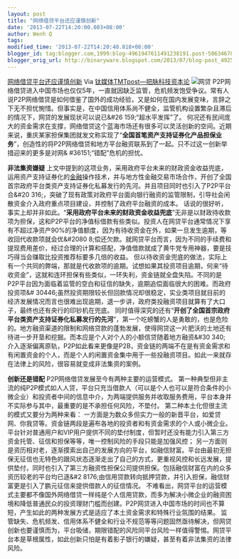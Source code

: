 ```yaml
---
layout: post
title: "网络借贷平台还应谨慎创新"
date: '2013-07-22T14:20:00.003+08:00'
author: Wenh Q
tags:
modified_time: '2013-07-22T14:20:40.818+08:00'
blogger_id: tag:blogger.com,1999:blog-4961947611491238191.post-5063467831325935603
blogger_orig_url: http://binaryware.blogspot.com/2013/07/blog-post_4925.html
---
```

[
网络借贷平台还应谨慎创新](http://www.tmtpost.com/50103.html)
Via [钛媒体TMTpost—把脉科技资本论](http://www.tmtpost.com/)
![网贷](http://www.tmtpost.com/wp-content/uploads/2013/07/137311382256.jpg "网贷")
P2P网络借贷进入中国市场也仅仅5年，一直就因缺乏监管，危机频发饱受争议。常有人说P2P网络借贷是如何借鉴了国外的成功经验，又是如何在国内发展变味，言辞之下无不担忧惋惜。但事实是，在中国信用体系尚不健全，监管机构设置繁杂且滞后的情况下，网贷的发展现状可以说已&#26
159;“超水平发挥”了。
何况还有民间庞大的资金需求在支撑，网络借贷这个蓝海市场还有很多可以灵活创新的空间。近期来说，重庆某家担保集团就发文称实现了“**全国首笔资产支持证券化产品担保业务**”，创造性的将P2P网络借贷和地方平台融资联系到了一起。只不过这一创新举措迎来的更多是对网&
#36151;“错配”危机的担忧。

**非法集资嫌疑**
上文中提到的这项业务，采用政府平台未来的财政资金收益兜底，运用资产支持证券化的[金融](http://www.tmtpost.com/tag/%E9%87%91%E8%9E%8D "查看 金融 中的全部文章")操作技术，并与地方性金融交易市场合作，开创了全国首宗政府平台类资产支持证券化私募发行的先河。并且项目同时也引入了P2P平台合&#20
316;，突破了现有政策对政府平台面向银行融资的监管限制，引导社会闲散资金介入政府重点项目建设，并控制了政府平台融资的成本。
话说的很好听，事实上却并非如此。“**采用政府平台未来的财政资金收益兜底**”无非是以财政待收款项为担保，这和P2P平台的净值标借款有些类似。投资人在网贷平台通常情况下享有不超过净资产90%的净值额度，因为有待收资金在外，如果一旦发生逾期，等收回代收款项就会优&#2080
8;偿还欠款。就网贷平台而言，因为不同的手续费和提现费用差价，经过合理的计算和搭配，净值借款就成了黄牛党专用神器，要是技巧得当会赚取比投资推荐标要多几倍的收益。
但以待收资金兜底的做法，实际上有一个共同的弊端，那就是代收款项的逾期。试想如果其投资项目逾期，何来“待收资金”，这就和连环担保有些类似，一环失利，资金链就全盘失陷。不同的是P2P平台因为面临着监管的空白和征信的缺失，逾期追偿面临很大的困难。而政府投资项&#
30446;虽然投资期限较长但回款情况却很稳定，实业类项目就目前的经济发展情况而言也很难出现逾期，退一步讲，政府类投融资项目就算有了大口子，最终也还有央行的印钞机在兜底。
同时值得深究的还有“**开创了全国首宗政府平台类资产支持证券化私募发行的先河**”，第一个吃螃蟹的人是勇敢的，也是危险的。地方融资渠道的限制和网络贷款的蓬勃发展，使得网贷这一片肥沃的土地还有待进一步开垦和挖掘。而本应是个人对个人的小额信贷随着地方融资&#30
340;介入逐渐偏离原轨，P2P如此看来更像是P2B，资金链的两端不在是有资金需求和有闲置资金的个人，而是个人的闲置资金集中用于一些投融资项目。如此一来就存在法律上的风险，很容易就变成非法集资的案例。

**创新还是错配**
P2P网络借贷发展至今有两种主要的运营模式。
第一种典型但非主流的纯P2P模式如人人贷，平台只充当借款人（可以是个人也可以是符合条件的小微企业）和投资者中间的信息中介，为两端提供服务并收取服务费用，平台本身并不实际参与其中，最重要的是不承担任何风险，不垫付。
第二种本土化但很主流的模式又要分为两种来看：
一方面是为数众多但实力一般的新晋平台，如爱贷网、你我贷等。资金链两段是遍布各地的投资者和有资金需求的个人或小微企业。平台针对普通用户和VIP用户提供不同的垫付制度，但暂时还没有能力引入第三方资金托管、征信和担保等等，唯一控制风险的手段只能是加强风控；
另一方面则是资历相对老，逐渐摸索出自己的发展方向的平台，如融信财富。平台由最初无担保无征信也无特色的跟风状态逐渐走出了自己的方式，更重视风控和长远发展，提供垫付，同时也引入了第三方融资性担保公司提供担保。包括融信财富在内的众多资历较老的平台均已逐&#2
8176;由信用贷款转向抵押贷款，并引入担保，融信财富更是引入了鹏元征信来提供借款人的征信情况。
不难看出，网贷平台的运营模式主要都不像国外网络借贷一样纯是个人信用贷款，而多为解决小微企业的融资困境和降低普通民众的投资理财门槛而创建。P2P网贷进入中国市场的时间也不算短，产生如此的两种发展方式是适应了本土资金需求和特殊行业氛围的结果。
监管缺失、危机频发、信用体系不健全和行业不规范等等问题固然亟待解决，但网贷创新也要谨慎而为，平台吸储，期限错配的风险同平台风险一样值得警惕。网贷平台本是草根属性，如此创新只怕是有着影子银行的嫌疑，甚至有着非法集资的法律风险。

